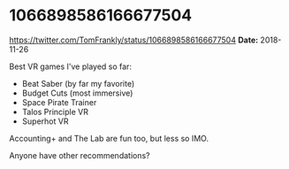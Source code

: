 # 1066898586166677504
https://twitter.com/TomFrankly/status/1066898586166677504
**Date:** 2018-11-26

Best VR games I've played so far:

- Beat Saber (by far my favorite)
- Budget Cuts (most immersive)
- Space Pirate Trainer
- Talos Principle VR
- Superhot VR

Accounting+ and The Lab are fun too, but less so IMO.

Anyone have other recommendations?
